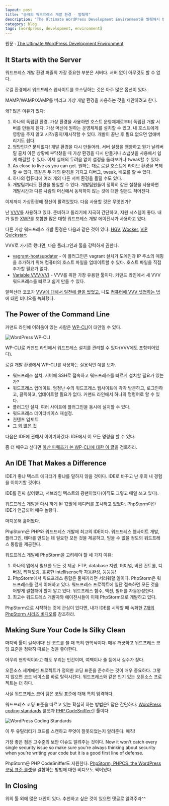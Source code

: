 ```yaml
---
layout: post
title: "궁극의 워드프레스 개발 환경 - 발췌역"
description: "The Ultimate WordPress Development Environment을 발췌해서 번역"
category: blog
tags: [wordpress, development, environment]
---
```


원문 : [The Ultimate WordPress Development Environment](http://www.sitepoint.com/ultimate-wordpress-development-environment/?utm_content=buffer4fe5c&utm_medium=social&utm_source=twitter.com&utm_campaign=buffer)

## It Starts with the Server

워드프레스 개발 환경 퍼즐의 가장 중요한 부분은 서버다. 서버 없이 아무것도 할 수 없다.

로컬 환경에서 워드프레스 웹사이트를 호스팅하는 것은 아주 많은 옵션이 있다.

MAMP/WAMP/XAMP를 버리고 가상 개발 환경을 사용하는 것을 제안하려고 한다.

왜? 많은 이유가 있다:

1. 하나의 독립된 환경. 가상 환경을 사용하면 호스트 운영체제로부터 독립된 개발 서버를 만들게 된다. 가상 머신에 원하는 운영체제를 설치할 수 있고, 내 호스트에게 영향을 주지 않고 시작/중지/재시작할 수 있다. 개발이 끝난 후 필요 없으면 없애버리기도 쉽다.
2. 엉망인가? 문제없다! 개발 환경을 다시 만들어라. 서버 설정을 땜빵하고 뭔가 날려버릴 골치 아픈 상황에 부닥쳤을 때 가상 환경을 다시 만들거나 스냅샷을 사용해서 쉽게 해결할 수 있다. 이제 실패의 두려움 없이 설정을 둘러보거나 tweak할 수 있다.
3. As close to live as you can get. 원하는 대로 로컬 호스트에 라이브 환경을 복제할 수 있다. 똑같은 두 개의 환경을 가지고 디버그, tweak, 배포를 할 수 있다.
4. 하나의 컴퓨터에 여러 개의 다른 서버 환경을 돌릴 수도 있다.
5. 개발팀끼리도 환경을 통일할 수 있다. 개발팀원들이 정확히 같은 설정을 사용하면 개발시간과 다른 사람의 머신에서 동작하지 않는 것에 대한 질문도 적어진다.

이제까지 가상환경에 정신이 팔려있었다. 다음 사용할 것은 무엇인가?

난 [VVV](https://github.com/Varying-Vagrant-Vagrants/VVV)를 사용하고 있다. 준비하고 돌리기에 지극히 간단하고, 지원 시스템이 좋다. 내가 일한 [XWP](https://xwp.co/)를 포함한 많은 대형 워드프레스 개발 에이전시가 사용하고 있다.

다른 가상 워드프레스 개발 환경은 다음과 같은 것이 있다: [HGV](https://github.com/wpengine/hgv), [Wocker](http://wckr.github.io/), [VIP Quickstart](https://github.com/Automattic/vip-quickstart)

VVV로 가기로 했다면, 다음 플러그인과 툴을 강력하게 권한다.

* [vagrant-hostsupdater](https://github.com/cogitatio/vagrant-hostsupdater) - 이 플러그인은 vagrant 설치가 도메인과 IP 주소의 매핑을 추가하기 위해 컴퓨터의 호스트 파일을 업데이트할 수 있다. 호스트 파일을 직접 추가할 필요가 없다.
* [Variable VVV(VV)](https://github.com/bradp/vv) - VVV를 위한 가장 유용한 툴이다. 커맨드 라인에서 새 VVV 워드프레스를 빠르고 쉽게 만들 수 있다.

알렉산더 코코가 [VVV에 대해서 일전에 글을 썼었고](http://www.sitepoint.com/wordpress-meets-vagrant-vvv/), 나도 [컴퓨터에 VVV 셋업하는 법](https://mattgeri.com/article/wordpress-vvv/)에 대한 비디오를 녹화했다.

## The Power of the Command Line

커맨드 라인에 어려움이 있는 사람은 [WP-CLI](http://wp-cli.org/)이 대안일 수 있다.

![WordPress WP-CLI](http://dab1nmslvvntp.cloudfront.net/wp-content/uploads/2016/04/1461864990wp-cli-wordpress-1024x275.gif)

WP-CLI로 커맨드 라인에서 워드프레스 설치를 관리할 수 있다(VVV에도 포함되어있다).

로컬 개발 환경에서 WP-CLI를 사용하는 실용적인 예를 보자.

* 워드프레스 설치. 서버에 SSH로 접속하고 워드프레스를 빠르게 설치할 필요가 있는가?
* 워드프레스 업데이트. 엄청난 수의 워드프레스 웹사이트에 각각 방문하고, 로그인하고, 클릭하고, 업데이트할 필요가 없다. 커맨드 라인에서 하나의 명령어로 할 수 있다.
* 플러그인 설치. 여러 사이트에 플러그인을 동시에 설치할 수 있다.
* 워드프레스 데이터베이스 재설정.
* 컨텐츠 임포트.
* [그 외 많은 것](http://wp-cli.org/commands/)

다음은 IDE에 관해서 이야기하겠다. IDE에서 이 모든 명령을 할 수 있다.

좀 더 배우고 싶다면 [아산 파웨즈가 쓴 WP-CLI에 대한 이 글](http://www.sitepoint.com/wp-cli/)을 검토하라.


## An IDE That Makes a Difference

IDE가 좋냐 텍스트 에디터가 좋냐를 말하지 않을 것이다. IDE로 바꾸고 난 후의 내 경험을 이야기할 것이다.

IDE를 진짜 싫어했고, 서브라임 텍스트의 광팬이었다(아직도 그렇고 매일 쓰고 있다).

워드프레스 개발을 다시 하게 된 12월에 에디터를 조사하고 있었다. PhpStorm이란 IDE가 언급되어 매우 놀랐다.

마지못해 훑어봤다.

PhpStorm은 PHP와 워드프레스 개발에 최고의 IDE이다. 워드프레스 웹사이트 개발, 플러그인, 테마를 만드는 데 필요한 모든 것을 제공하고, 믿을 수 없을 정도의 워드프레스 통합을 제공한다.

워드프레스 개발에 PhpStorm을 고려해야 할 세 가지 이유:

1. 하나의 앱에서 필요한 모든 것 제공. FTP, database 지원, 터미널, 버전 컨트롤, 디버깅, 리팩토링, 훌륭한 intellisense와 자동완성, 등등등!
2. PhpStorm에서 워드프레스 통합은 둘째가라면 서러워할 일이다. PhpStorm은 워드프레스를 깊게 이해하고 있다. 워드프레스 프로젝트에 일단 접속하면 모든 것을 어떻게 결합해야 할지 알고 있다. 워드프레스 함수, 액션, 필터를 자동완성한다.
3. 최고수 워드프레스 개발자와 에이젼시들이 이제 PhpStorm으로 개발하고 있다.

PhpStorm으로 시작하는 것에 관심이 있다면, 내가 IDE를 시작할 때 녹화한 [7개의 PhpStorm 시리즈 비디오](https://mattgeri.com/article/phpstorm-for-wordpress-development/)를 참조하라.

## Making Sure Your Code Is Silky Clean

마지막 툴이 걸작이다! 난 코드를 쓸 때 특히 현학적이다. 매우 깨끗하고 워드프레스 코딩 표준을 정확히 따르는 것을 좋아한다.

아무리 현학적이라고 해도 우리는 인간이며, 여백이나 줄 등에서 실수가 잦다.

오픈소스 세계에선 프로젝트가 정의한 코딩 표준을 준수하는 것이 매우 중요하다. 그렇지 않으면 코드 베이스를 바로 탈락시킨다. 워드프레스와 같은 인기 있는 오픈소스 프로젝트는 더 하다.

사실 워드프레스 코어 팀은 코딩 표준에 대해 특히 엄격하다.

워드프레스 코딩 표준을 따르고 있는 확실히 하는 방법은? 답은 간단하다. [WordPress coding standards](https://github.com/WordPress-Coding-Standards/WordPress-Coding-Standards) 룰셋과 [PHP CodeSniffer](https://github.com/squizlabs/PHP_CodeSniffer)란 툴이다.

![WordPress Coding Standards](http://dab1nmslvvntp.cloudfront.net/wp-content/uploads/2016/04/1461865716WordPress-Coding-Standards-1024x504.png)

이 두 유틸리티가 코드를 스캔하고 무엇이 잘못되었는지 알려준다. 매직!

가장 좋은 점은 고수준의 보안 이슈도 알려주는 것이다. Now it won't catch every single security issue so make sure you're always thinking about security when you're writing your code but it is a good first line of defense.

PhpStorm은 PHP CodeSniffer도 지원한다. [PhpStorm, PHPCS, the WordPress 코딩 표준 룰셋](https://mattgeri.com/article/wordpress-coding-standards/)을 결합하는 방법에 대한 비디오도 찍어놨다.

## In Closing

위의 툴 외에 많은 대안이 있다. 추천하고 싶은 것이 있으면 댓글로 알려주라^^




